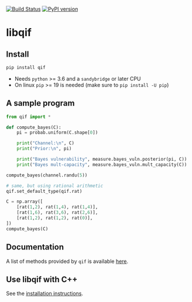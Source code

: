[![Build Status](https://github.com/chatziko/libqif/workflows/build/badge.svg)](https://github.com/chatziko/libqif/actions)
[![PyPI version](https://badge.fury.io/py/qif.svg)](https://badge.fury.io/py/qif)

# libqif

## Install

```bash
pip install qif
```

- Needs `python` >= 3.6 and a `sandybridge` or later CPU
- On linux `pip` >= 19 is needed (make sure to `pip install -U pip`)


## A sample program

```python
from qif import *

def compute_bayes(C):
	pi = probab.uniform(C.shape[0])

	print("Channel:\n", C)
	print("Prior:\n", pi)

	print("Bayes vulnerability", measure.bayes_vuln.posterior(pi, C))
	print("Bayes mult-capacity", measure.bayes_vuln.mult_capacity(C))

compute_bayes(channel.randu(5))

# same, but using rational arithmetic
qif.set_default_type(qif.rat)

C = np.array([
	[rat(1,2), rat(1,4), rat(1,4)],
	[rat(1,6), rat(3,6), rat(2,6)],
	[rat(1,2), rat(1,2), rat(0)],
])
compute_bayes(C)
```

## Documentation

A list of methods provided by `qif` is available [here](http://chatziko.github.io/libqif/).

## Use libqif with C++

See the [installation instructions](INSTALL.md).